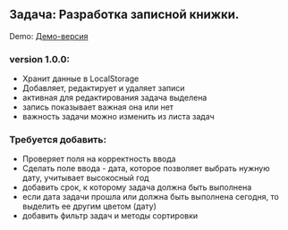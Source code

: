 ## Задача: Разработка записной книжки.
Demo: [Демо-версия](http://xn--h1alacdcpb.xn----7sbbhpa4ayed4a.xn--p1ai/notepad/)
### version 1.0.0:
- Хранит данные в LocalStorage
- Добавляет, редактирует и удаляет записи
- активная для редактирования задача выделена
- запись показывает важная она или нет
- важность задачи можно изменить из листа задач

### Требуется добавить:
- Проверяет поля на корректность ввода
- Сделать поле ввода - дата, которое позволяет выбрать нужную дату, учитывает высокосный год
- добавить срок, к которому задача должна быть выполнена
- если дата задачи прошла или должна быть выполнена сегодня, то выделить ее другим цветом (дату)
- добавить фильтр задач и методы сортировки
